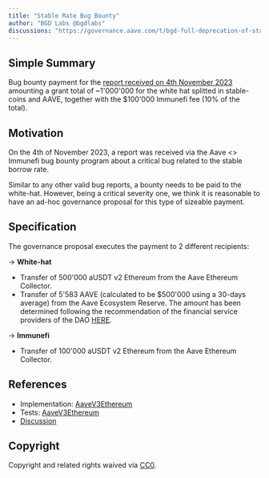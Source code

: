 ```yaml
---
title: "Stable Rate Bug Bounty"
author: "BGD Labs @bgdlabs"
discussions: "https://governance.aave.com/t/bgd-full-deprecation-of-stable-rate/16473"
---
```


## Simple Summary

Bug bounty payment for the [report received on 4th November 2023](https://governance.aave.com/t/aave-v2-v3-security-incident-04-11-2023/15335) amounting a grant total of ~1'000'000 for the white hat splitted in stable-coins and AAVE, together with the $100'000 Immunefi fee (10% of the total).

## Motivation

On the 4th of November 2023, a report was received via the Aave <> Immunefi bug bounty program about a critical bug related to the stable borrow rate.

Similar to any other valid bug reports, a bounty needs to be paid to the white-hat. However, being a critical severity one, we think it is reasonable to have an ad-hoc governance proposal for this type of sizeable payment.

## Specification

The governance proposal executes the payment to 2 different recipients:

-> **White-hat**

- Transfer of 500'000 aUSDT v2 Ethereum from the Aave Ethereum Collector.
- Transfer of 5'583 AAVE (calculated to be $500'000 using a 30-days average) from the Aave Ecosystem Reserve. The amount has been determined following the recommendation of the financial service providers of the DAO [HERE](https://governance.aave.com/t/bgd-full-deprecation-of-stable-rate/16473/8).

-> **Immunefi**

- Transfer of 100'000 aUSDT v2 Ethereum from the Aave Ethereum Collector.

## References

- Implementation: [AaveV3Ethereum](https://github.com/bgd-labs/aave-proposals-v3/blob/main/src/20240207_AaveV3Ethereum_StableRateBugBounty/AaveV3Ethereum_StableRateBugBounty_20240207.sol)
- Tests: [AaveV3Ethereum](https://github.com/bgd-labs/aave-proposals-v3/blob/main/src/20240207_AaveV3Ethereum_StableRateBugBounty/AaveV3Ethereum_StableRateBugBounty_20240207.t.sol)
- [Discussion](https://governance.aave.com/t/bgd-full-deprecation-of-stable-rate/16473)

## Copyright

Copyright and related rights waived via [CC0](https://creativecommons.org/publicdomain/zero/1.0/).

